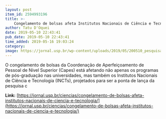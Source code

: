 ```yaml
---
layout: post
item_id: 2594993196
title: >-
    Congelamento de bolsas afeta Institutos Nacionais de Ciência e Tecnologia
author: Tatu D'Oquei
date: 2019-05-10 22:43:41
pub_date: 2019-05-10 22:43:41
time_added: 2019-05-16 19:03:24
category: 
image: https://jornal.usp.br/wp-content/uploads/2019/05/200510_pesquisas.jpg
---
```


O congelamento de bolsas da Coordenação de Aperfeiçoamento de Pessoal de Nível Superior (Capes) está afetando não apenas os programas de pós-graduação nas universidades, mas também os Institutos Nacionais de Ciência e Tecnologia (INCTs), projetados para ser a ponta de lança da pesquisa c

**Link:** [https://jornal.usp.br/ciencias/congelamento-de-bolsas-afeta-institutos-nacionais-de-ciencia-e-tecnologia/](https://jornal.usp.br/ciencias/congelamento-de-bolsas-afeta-institutos-nacionais-de-ciencia-e-tecnologia/)

